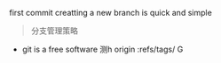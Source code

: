 first commit
creatting a new branch is quick and simple
> 分支管理策略
- git is a free software
测h origin :refs/tags/<tagname>
G

